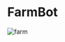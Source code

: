 # FarmBot
![farm](https://user-images.githubusercontent.com/35013722/121801599-cc26cc00-cc40-11eb-8257-49f65e3955e5.PNG)
